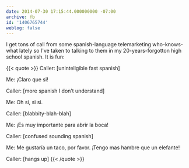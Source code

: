 ```yaml
---
date: 2014-07-30 17:15:44.000000000 -07:00
archive: fb
id: '1406765744'
weblog: false
---
```


I get tons of call from some spanish-language telemarketing who-knows-what lately so I've taken to talking to them in my 20-years-forgotton high school spanish. It is fun:

{{< quote >}}
Caller: [uninteligible fast spanish]

Me: ¡Claro que si!

Caller: [more spanish I don’t understand]

Me: Oh si, si si.

Caller: [blabbity-blah-blah]

Me: ¡Es muy importante para abrir la boca!

Caller: [confused sounding spanish]

Me: Me gustaría un taco, por favor. ¡Tengo mas hambre que un elefante!

Caller: [hangs up]
{{< /quote >}}
